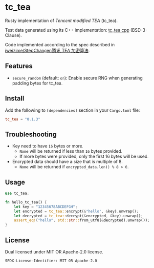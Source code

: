 # tc_tea

Rusty implementation of _Tencent modified TEA_ (tc_tea).

Test data generated using its C++ implementation: [tc_tea.cpp][tc_tea_cpp] (BSD-3-Clause).

Code implemented according to the spec described in
[iweizime/StepChanger:腾讯 TEA 加密算法][tc_tea_spec].

## Features

* `secure_random` (default: `on`): Enable secure RNG when generating padding bytes for tc_tea.

## Install

Add the following to `[dependencies]` section in your `Cargo.toml` file:

```toml
tc_tea = "0.1.3"
```

## Troubleshooting

* Key need to have `16` bytes or more.
  * `None` will be returned if less than `16` bytes provided.
  * If more bytes were provided, only the first 16 bytes will be used.
* Encrypted data should have a size that is multiple of 8.
  * `None` will be returned if `encrypted_data.len() % 8 > 0`.

## Usage

```rust
use tc_tea;

fn hello_tc_tea() {
    let key = "12345678ABCDEFGH";
    let encrypted = tc_tea::encrypt(&"hello", &key).unwrap();
    let decrypted = tc_tea::decrypt(&encrypted, &key).unwrap();
    assert_eq!("hello", std::str::from_utf8(&decrypted).unwrap());
}
```

## License

Dual licensed under MIT OR Apache-2.0 license.

```license
SPDX-License-Identifier: MIT OR Apache-2.0
```

[tc_tea_cpp]: https://github.com/TarsCloud/TarsCpp/blob/a6d5ed8/util/src/tc_tea.cpp
[tc_tea_spec]: https://github.com/iweizime/StepChanger/wiki/%E8%85%BE%E8%AE%AFTEA%E5%8A%A0%E5%AF%86%E7%AE%97%E6%B3%95
